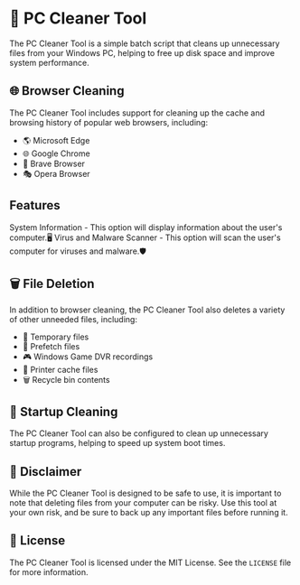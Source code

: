 # 🧹 PC Cleaner Tool

The PC Cleaner Tool is a simple batch script that cleans up unnecessary files from your Windows PC, helping to free up disk space and improve system performance.

## 🌐 Browser Cleaning

The PC Cleaner Tool includes support for cleaning up the cache and browsing history of popular web browsers, including:

- 🌎 Microsoft Edge
- 🌐 Google Chrome
- 🦁 Brave Browser
- 🎭 Opera Browser


## Features
System Information - This option will display information about the user's computer.🖥️
Virus and Malware Scanner - This option will scan the user's computer for viruses and malware.🛡️



## 🗑️ File Deletion

In addition to browser cleaning, the PC Cleaner Tool also deletes a variety of other unneeded files, including:

- 📁 Temporary files
- 🎨 Prefetch files
- 🎮 Windows Game DVR recordings
- 📝 Printer cache files
- 🗑️ Recycle bin contents

## 🚀 Startup Cleaning

The PC Cleaner Tool can also be configured to clean up unnecessary startup programs, helping to speed up system boot times.

## 🚨 Disclaimer

While the PC Cleaner Tool is designed to be safe to use, it is important to note that deleting files from your computer can be risky. Use this tool at your own risk, and be sure to back up any important files before running it.

## 📝 License

The PC Cleaner Tool is licensed under the MIT License. See the `LICENSE` file for more information.
